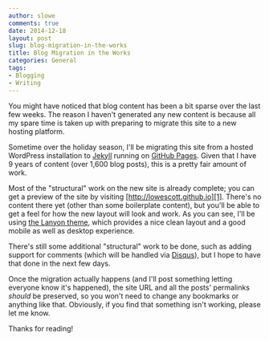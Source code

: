 ```yaml
---
author: slowe
comments: true
date: 2014-12-18
layout: post
slug: blog-migration-in-the-works
title: Blog Migration in the Works
categories: General
tags:
- Blogging
- Writing
---
```


You might have noticed that blog content has been a bit sparse over the last few weeks. The reason I haven't generated any new content is because all my spare time is taken up with preparing to migrate this site to a new hosting platform.

Sometime over the holiday season, I'll be migrating this site from a hosted WordPress installation to [Jekyll][4] running on [GitHub Pages][5]. Given that I have 9 years of content (over 1,600 blog posts), this is a pretty fair amount of work.

Most of the "structural" work on the new site is already complete; you can get a preview of the site by visiting [http://lowescott.github.io][1]. There's no content there yet (other than some boilerplate content), but you'll be able to get a feel for how the new layout will look and work. As you can see, I'll be using [the Lanyon theme][2], which provides a nice clean layout and a good mobile as well as desktop experience.

There's still some additional "structural" work to be done, such as adding support for comments (which will be handled via [Disqus][3]), but I hope to have that done in the next few days.

Once the migration actually happens (and I'll post something letting everyone know it's happened), the site URL and all the posts' permalinks _should_ be preserved, so you won't need to change any bookmarks or anything like that. Obviously, if you find that something isn't working, please let me know.

Thanks for reading!


[1]: http://lowescott.github.io
[2]: https://github.com/poole/lanyon
[3]: https://disqus.com
[4]: http://jekyllrb.com
[5]: https://pages.github.com
